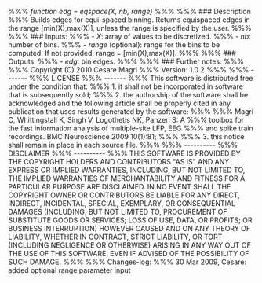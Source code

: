 %%% *function edg = eqspace(X, nb, range)*
%%%
%%% ### Description
%%% Builds edges for equi-spaced binning. Returns equispaced edges in the range [min(X),max(X)], unless the range is specified by the user.
%%%
%%% ### Inputs:
%%% - *X*: array of values to be discretized.
%%% - *nb*: number of bins.
%%% - *range* (optional): range for the bins to be computed. If not provided, range = [min(X),max(X)].
%%%
%%% ### Outputs:
%%% - *edg*: bin edges.
%%%
%%% ### Further notes:
%%%
%%%   Copyright (C) 2010 Cesare Magri
%%%   Version: 1.0.2
%%%
%%% -------
%%% LICENSE
%%% -------
%%% This software is distributed free under the condition that:
%%% 1. it shall not be incorporated in software that is subsequently sold;
%%% 2. the authorship of the software shall be acknowledged and the following article shall be properly cited in any publication that uses results generated by the software:
%%%
%%%      Magri C, Whittingstall K, Singh V, Logothetis NK, Panzeri S: A
%%%      toolbox for the fast information analysis of multiple-site LFP, EEG
%%%      and spike train recordings. BMC Neuroscience 2009 10(1):81;
%%%
%%% 3.  this notice shall remain in place in each source file.
%%%
%%% ----------
%%% DISCLAIMER
%%% ----------
%%% THIS SOFTWARE IS PROVIDED BY THE COPYRIGHT HOLDERS AND CONTRIBUTORS "AS IS" AND ANY EXPRESS OR IMPLIED WARRANTIES, INCLUDING, BUT NOT LIMITED TO, THE IMPLIED WARRANTIES OF MERCHANTABILITY AND FITNESS FOR A PARTICULAR PURPOSE ARE DISCLAIMED. IN NO EVENT SHALL THE COPYRIGHT OWNER OR CONTRIBUTORS BE LIABLE FOR ANY DIRECT, INDIRECT, INCIDENTAL, SPECIAL, EXEMPLARY, OR CONSEQUENTIAL DAMAGES (INCLUDING, BUT NOT LIMITED TO, PROCUREMENT OF SUBSTITUTE GOODS OR SERVICES; LOSS OF USE, DATA, OR PROFITS; OR BUSINESS INTERRUPTION) HOWEVER CAUSED AND ON ANY THEORY OF LIABILITY, WHETHER IN CONTRACT, STRICT LIABILITY, OR TORT (INCLUDING NEGLIGENCE OR OTHERWISE) ARISING IN ANY WAY OUT OF THE USE OF THIS SOFTWARE, EVEN IF ADVISED OF THE POSSIBILITY OF SUCH DAMAGE.
%%%
%%% Changes-log:
%%% 30 Mar 2009, Cesare: added optional range parameter input
